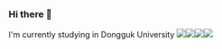 ### Hi there 👋
I'm currently studying in Dongguk University
<img src="https://img.shields.io/badge/C-FECC00?style=flat-square&logo=C&logoColor=white"/><img src="https://img.shields.io/badge/C++-E9568E?style=flat-square&logo=C++&logoColor=white"/><img src="https://img.shields.io/badge/Unity-527FFF?style=flat-square&logo=Unity&logoColor=white"/><img src="https://img.shields.io/badge/Python-7B68EE?style=flat-square&logo=Python&logoColor=white"/>
<!--
**ddozakim/ddozakim** is a ✨ _special_ ✨ repository because its `README.md` (this file) appears on your GitHub profile.

Here are some ideas to get you started:

- 🔭 I’m currently working on ...
- 🌱 I’m currently learning ...
- 👯 I’m looking to collaborate on ...
- 🤔 I’m looking for help with ...
- 💬 Ask me about ...
- 📫 How to reach me: ...
- 😄 Pronouns: ...
- ⚡ Fun fact: ...
-->
